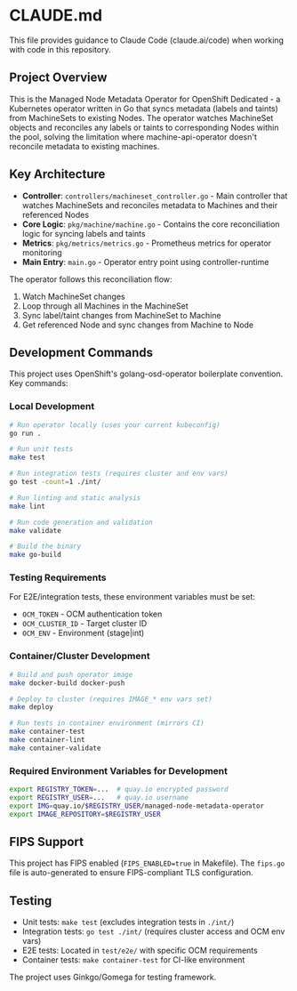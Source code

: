 # CLAUDE.md

This file provides guidance to Claude Code (claude.ai/code) when working with code in this repository.

## Project Overview

This is the Managed Node Metadata Operator for OpenShift Dedicated - a Kubernetes operator written in Go that syncs metadata (labels and taints) from MachineSets to existing Nodes. The operator watches MachineSet objects and reconciles any labels or taints to corresponding Nodes within the pool, solving the limitation where machine-api-operator doesn't reconcile metadata to existing machines.

## Key Architecture

- **Controller**: `controllers/machineset_controller.go` - Main controller that watches MachineSets and reconciles metadata to Machines and their referenced Nodes
- **Core Logic**: `pkg/machine/machine.go` - Contains the core reconciliation logic for syncing labels and taints
- **Metrics**: `pkg/metrics/metrics.go` - Prometheus metrics for operator monitoring
- **Main Entry**: `main.go` - Operator entry point using controller-runtime

The operator follows this reconciliation flow:
1. Watch MachineSet changes
2. Loop through all Machines in the MachineSet
3. Sync label/taint changes from MachineSet to Machine
4. Get referenced Node and sync changes from Machine to Node

## Development Commands

This project uses OpenShift's golang-osd-operator boilerplate convention. Key commands:

### Local Development
```bash
# Run operator locally (uses your current kubeconfig)
go run .

# Run unit tests
make test

# Run integration tests (requires cluster and env vars)
go test -count=1 ./int/

# Run linting and static analysis
make lint

# Run code generation and validation
make validate

# Build the binary
make go-build
```

### Testing Requirements
For E2E/integration tests, these environment variables must be set:
- `OCM_TOKEN` - OCM authentication token
- `OCM_CLUSTER_ID` - Target cluster ID
- `OCM_ENV` - Environment (stage|int)

### Container/Cluster Development
```bash
# Build and push operator image
make docker-build docker-push

# Deploy to cluster (requires IMAGE_* env vars set)
make deploy

# Run tests in container environment (mirrors CI)
make container-test
make container-lint
make container-validate
```

### Required Environment Variables for Development
```bash
export REGISTRY_TOKEN=...  # quay.io encrypted password
export REGISTRY_USER=...   # quay.io username
export IMG=quay.io/$REGISTRY_USER/managed-node-metadata-operator
export IMAGE_REPOSITORY=$REGISTRY_USER
```

## FIPS Support

This project has FIPS enabled (`FIPS_ENABLED=true` in Makefile). The `fips.go` file is auto-generated to ensure FIPS-compliant TLS configuration.

## Testing

- Unit tests: `make test` (excludes integration tests in `./int/`)
- Integration tests: `go test ./int/` (requires cluster access and OCM env vars)
- E2E tests: Located in `test/e2e/` with specific OCM requirements
- Container tests: `make container-test` for CI-like environment

The project uses Ginkgo/Gomega for testing framework.